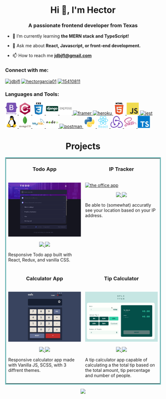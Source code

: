 <h1 align="center">Hi 👋, I'm Hector</h1>
<h3 align="center">A passionate frontend developer from Texas</h3>


- 🌱 I’m currently learning **the MERN stack and TypeScript!**

- 💬 Ask me about **React, Javascript, or front-end development.**

- 📫 How to reach me **jdbjfl@gmail.com**

<h3 align="left">Connect with me:</h3>
<p align="left">
<a href="https://twitter.com/jdbjfl" target="blank"><img align="center" src="https://raw.githubusercontent.com/rahuldkjain/github-profile-readme-generator/master/src/images/icons/Social/twitter.svg" alt="jdbjfl" height="30" width="40" /></a>
<a href="https://linkedin.com/in/hectorgarcia01" target="blank"><img align="center" src="https://raw.githubusercontent.com/rahuldkjain/github-profile-readme-generator/master/src/images/icons/Social/linked-in-alt.svg" alt="hectorgarcia01" height="30" width="40" /></a>
<a href="https://stackoverflow.com/users/15410811" target="blank"><img align="center" src="https://raw.githubusercontent.com/rahuldkjain/github-profile-readme-generator/master/src/images/icons/Social/stack-overflow.svg" alt="15410811" height="30" width="40" /></a>
</p>

<h3 align="left">Languages and Tools:</h3>
<p align="left"> <a href="https://getbootstrap.com" target="_blank" rel="noreferrer"> <img src="https://raw.githubusercontent.com/devicons/devicon/master/icons/bootstrap/bootstrap-plain-wordmark.svg" alt="bootstrap" width="40" height="40"/> </a> <a href="https://www.w3schools.com/cpp/" target="_blank" rel="noreferrer"> <img src="https://raw.githubusercontent.com/devicons/devicon/master/icons/cplusplus/cplusplus-original.svg" alt="cplusplus" width="40" height="40"/> </a> <a href="https://www.w3schools.com/css/" target="_blank" rel="noreferrer"> <img src="https://raw.githubusercontent.com/devicons/devicon/master/icons/css3/css3-original-wordmark.svg" alt="css3" width="40" height="40"/> </a> <a href="https://www.djangoproject.com/" target="_blank" rel="noreferrer"> <img src="https://raw.githubusercontent.com/devicons/devicon/master/icons/django/django-original.svg" alt="django" width="40" height="40"/> </a> <a href="https://expressjs.com" target="_blank" rel="noreferrer"> <img src="https://raw.githubusercontent.com/devicons/devicon/master/icons/express/express-original-wordmark.svg" alt="express" width="40" height="40"/> </a> <a href="https://www.framer.com/" target="_blank" rel="noreferrer"> <img src="https://www.vectorlogo.zone/logos/framer/framer-icon.svg" alt="framer" width="40" height="40"/> </a> <a href="https://heroku.com" target="_blank" rel="noreferrer"> <img src="https://www.vectorlogo.zone/logos/heroku/heroku-icon.svg" alt="heroku" width="40" height="40"/> </a> <a href="https://www.w3.org/html/" target="_blank" rel="noreferrer"> <img src="https://raw.githubusercontent.com/devicons/devicon/master/icons/html5/html5-original-wordmark.svg" alt="html5" width="40" height="40"/> </a> <a href="https://developer.mozilla.org/en-US/docs/Web/JavaScript" target="_blank" rel="noreferrer"> <img src="https://raw.githubusercontent.com/devicons/devicon/master/icons/javascript/javascript-original.svg" alt="javascript" width="40" height="40"/> </a> <a href="https://jestjs.io" target="_blank" rel="noreferrer"> <img src="https://www.vectorlogo.zone/logos/jestjsio/jestjsio-icon.svg" alt="jest" width="40" height="40"/> </a> <a href="https://www.linux.org/" target="_blank" rel="noreferrer"> <img src="https://raw.githubusercontent.com/devicons/devicon/master/icons/linux/linux-original.svg" alt="linux" width="40" height="40"/> </a> <a href="https://www.mongodb.com/" target="_blank" rel="noreferrer"> <img src="https://raw.githubusercontent.com/devicons/devicon/master/icons/mongodb/mongodb-original-wordmark.svg" alt="mongodb" width="40" height="40"/> </a> <a href="https://www.mysql.com/" target="_blank" rel="noreferrer"> <img src="https://raw.githubusercontent.com/devicons/devicon/master/icons/mysql/mysql-original-wordmark.svg" alt="mysql" width="40" height="40"/> </a> <a href="https://nodejs.org" target="_blank" rel="noreferrer"> <img src="https://raw.githubusercontent.com/devicons/devicon/master/icons/nodejs/nodejs-original-wordmark.svg" alt="nodejs" width="40" height="40"/> </a> <a href="https://postman.com" target="_blank" rel="noreferrer"> <img src="https://www.vectorlogo.zone/logos/getpostman/getpostman-icon.svg" alt="postman" width="40" height="40"/> </a> <a href="https://www.python.org" target="_blank" rel="noreferrer"> <img src="https://raw.githubusercontent.com/devicons/devicon/master/icons/python/python-original.svg" alt="python" width="40" height="40"/> </a> <a href="https://reactjs.org/" target="_blank" rel="noreferrer"> <img src="https://raw.githubusercontent.com/devicons/devicon/master/icons/react/react-original-wordmark.svg" alt="react" width="40" height="40"/> </a> <a href="https://redux.js.org" target="_blank" rel="noreferrer"> <img src="https://raw.githubusercontent.com/devicons/devicon/master/icons/redux/redux-original.svg" alt="redux" width="40" height="40"/> </a> <a href="https://sass-lang.com" target="_blank" rel="noreferrer"> <img src="https://raw.githubusercontent.com/devicons/devicon/master/icons/sass/sass-original.svg" alt="sass" width="40" height="40"/> </a> <a href="https://www.typescriptlang.org/" target="_blank" rel="noreferrer"> <img src="https://raw.githubusercontent.com/devicons/devicon/master/icons/typescript/typescript-original.svg" alt="typescript" width="40" height="40"/> </a> </p>

<h1 align="center">Projects</h1>
<table bordercolor="#66b2b2">
  <tr>
    <td width="50%" valign="top">
      <h3 align="center">Todo App</h3>
      <br />
        <a target="_blank" href="https://hector-fm-todo-app.netlify.app/">
          <img src="assets/todo-preview.gif" width="100%" alt="todo preview"/>
        </a>
      <br />
        <p align="center">
  <a href="https://github.com/hectorgarcia07/FEM-React-Todo" target="_blank">
    <img src="https://img.shields.io/static/v1?label=|&message=REPO&color=23555f&style=plastic&logo=github&logo-color=white"/>
  </a>
  <a href="https://hector-fm-todo-app.netlify.app/" target="_blank">
    <img src="https://img.shields.io/static/v1?label=|&message=WEBSITE&color=cdf998&style=plastic&logo=netlify&logo-color=white"/>
  </a>
      </p>
        <p>Responsive Todo app built with React, Redux, and vanilla CSS.</p>
    </td>
    <td width="50%" valign="top">
      <h3 align="center">IP Tracker</h3>
        <br />
        <a target="_blank" href="https://hectorgarcia07.github.io/FEM-IPAddressTracker/">
          <img src="assets/ip-address-tracker.gif" width="100%" alt="the office app"/>
        </a>
        <br />
        <p align="center">
          
  <a href="https://github.com/hectorgarcia07/FEM-IPAddressTracker" target="_blank">
    <img src="https://img.shields.io/static/v1?label=|&message=REPO&color=23555f&style=plastic&logo=github&logo-color=white"/>
  </a>
  <a href="https://hectorgarcia07.github.io/FEM-IPAddressTracker/" target="_blank">
    <img src="https://img.shields.io/static/v1?label=|&message=WEBSITE&color=cdf998&style=plastic&logo=github&logo-color=white"/>
  </a>
      </p>
        <p>Be able to (somewhat) accuratly see your location based on your IP address. </p>
    </td>
  </tr>
  <tr>
    <td width="50%" valign="top">
      <h3 align="center">Calculator App</h3>
      <br />
        <a target="_blank" href="https://hectorgarcia07.github.io/FEM-Calculator-App/">
          <img src="assets/calculatorpreview.gif" width="100%" alt="todo preview"/>
        </a>
      <br />
        <p align="center">
  <a href="https://github.com/hectorgarcia07/FEM-Calculator-App" target="_blank">
    <img src="https://img.shields.io/static/v1?label=|&message=REPO&color=23555f&style=plastic&logo=github&logo-color=white"/>
  </a>
  <a href="https://hectorgarcia07.github.io/FEM-Calculator-App/" target="_blank">
    <img src="https://img.shields.io/static/v1?label=|&message=WEBSITE&color=cdf998&style=plastic&logo=github&logo-color=white"/>
  </a>
      </p>
        <p>Responsive calculator app made with Vanilla JS, SCSS, with 3 diffrent themes.</p>
    </td>
    <td width="50%" valign="top">
      <h3 align="center">Tip Calculator</h3>
        <br />
        <a target="_blank" href="https://hectorgarcia07.github.io/FEM-Tip-Calculator-App/">
          <img src="assets/tipCalculator.gif" width="100%" alt="the office app"/>
        </a>
        <br />
        <p align="center">
          
  <a href="https://github.com/hectorgarcia07/FEM-Tip-Calculator-App" target="_blank">
    <img src="https://img.shields.io/static/v1?label=|&message=REPO&color=23555f&style=plastic&logo=github&logo-color=white"/>
  </a>
  <a href="https://hectorgarcia07.github.io/FEM-Tip-Calculator-App/" target="_blank">
    <img src="https://img.shields.io/static/v1?label=|&message=WEBSITE&color=cdf998&style=plastic&logo=github&logo-color=white"/>
  </a>
      </p>
        <p>A tip calculator app capable of calculating a the total tip based on the total amount, tip percentage and number of people.</p>
    </td>
  </tr>
</table>


<div align="center">
  <img src="https://github-readme-streak-stats.herokuapp.com?user=hectorgarcia07&theme=github-dark&hide_border=true&date_format=M%20j%5B%2C%20Y%5D">
</div>



